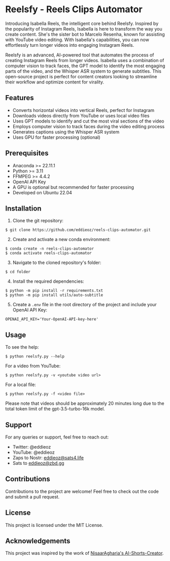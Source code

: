 # Reelsfy - Reels Clips Automator

Introducing Isabella Reels, the intelligent core behind Reelsfy. Inspired by the popularity of Instagram Reels, Isabella is here to transform the way you create content. She's the sister bot to Marcelo Resenha, known for assisting with YouTube video editing. With Isabella's capabilities, you can now effortlessly turn longer videos into engaging Instagram Reels.

Reelsfy is an advanced, AI-powered tool that automates the process of creating Instagram Reels from longer videos. Isabella uses a combination of computer vision to track faces, the GPT model to identify the most engaging parts of the video, and the Whisper ASR system to generate subtitles. This open-source project is perfect for content creators looking to streamline their workflow and optimize content for virality.

## Features

- Converts horizontal videos into vertical Reels, perfect for Instagram
- Downloads videos directly from YouTube or uses local video files
- Uses GPT models to identify and cut the most viral sections of the video
- Employs computer vision to track faces during the video editing process
- Generates captions using the Whisper ASR system
- Uses GPU for faster processing (optional)

## Prerequisites

- Anaconda >= 22.11.1
- Python >= 3.11
- FFMPEG >= 4.4.2
- OpenAI API Key
- A GPU is optional but recommended for faster processing
- Developed on Ubuntu 22.04


## Installation

1. Clone the git repository:

```
$ git clone https://github.com/eddieoz/reels-clips-automator.git
```

2. Create and activate a new conda environment:

```
$ conda create -n reels-clips-automator
$ conda activate reels-clips-automator
```

3. Navigate to the cloned repository's folder:

```
$ cd folder
```

4. Install the required dependencies:

```
$ python -m pip install -r requirements.txt
$ python -m pip install utils/auto-subtitle
```

5. Create a `.env` file in the root directory of the project and include your OpenAI API Key:

```
OPENAI_API_KEY='Your-OpenAI-API-key-here'
```

## Usage

To see the help:

```
$ python reelsfy.py --help
```

For a video from YouTube:

```
$ python reelsfy.py -v <youtube video url>
```

For a local file:

```
$ python reelsfy.py -f <video file>
```

Please note that videos should be approximately 20 minutes long due to the total token limit of the gpt-3.5-turbo-16k model.

## Support

For any queries or support, feel free to reach out:

- Twitter: @eddieoz
- YouTube: @eddieoz
- Zaps to Nostr: eddieoz@sats4.life
- Sats to eddieoz@zbd.gg

## Contributions

Contributions to the project are welcome! Feel free to check out the code and submit a pull request.

## License

This project is licensed under the MIT License.

## Acknowledgements

This project was inspired by the work of [NisaarAgharia's AI-Shorts-Creator](https://github.com/NisaarAgharia/AI-Shorts-Creator).
